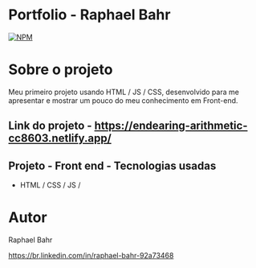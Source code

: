 # Portfolio - Raphael Bahr
[![NPM](https://img.shields.io/npm/l/react)](https://github.com/raphabahr/Portfolio/blob/main/LICENCE) 

# Sobre o projeto
Meu primeiro projeto usando HTML / JS / CSS, desenvolvido para me apresentar e mostrar um pouco do meu conhecimento em Front-end.
 
Link do projeto - https://endearing-arithmetic-cc8603.netlify.app/
-----------------------------

## Projeto - Front end - Tecnologias usadas
- HTML / CSS / JS / 

# Autor
Raphael Bahr

https://br.linkedin.com/in/raphael-bahr-92a73468

